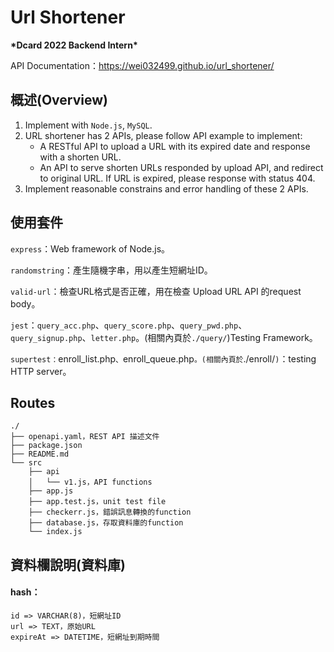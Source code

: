 # Url Shortener
**\*Dcard 2022 Backend Intern\***

API Documentation：https://wei032499.github.io/url_shortener/

## 概述(Overview)
1. Implement with `Node.js`, `MySQL`.
2. URL shortener has 2 APIs, please follow API example to implement:
    * A RESTful API to upload a URL with its expired date and response with a shorten URL.
    * An API to serve shorten URLs responded by upload API, and redirect to original URL. If URL is expired, please response with status 404.
3. Implement reasonable constrains and error handling of these 2 APIs.

## 使用套件
`express`：Web framework of Node.js。

`randomstring`：產生隨機字串，用以產生短網址ID。

`valid-url`：檢查URL格式是否正確，用在檢查 Upload URL API 的request body。

`jest`：`query_acc.php`、`query_score.php`、`query_pwd.php`、`query_signup.php`、`letter.php`。(相關內頁於`./query/`)Testing Framework。

`supertest：`enroll_list.php`、`enroll_queue.php`。(相關內頁於`./enroll/`)`：testing HTTP server。


## Routes
```
./
├── openapi.yaml，REST API 描述文件
├── package.json
├── README.md
└── src
    ├── api
    │   └── v1.js，API functions
    ├── app.js
    ├── app.test.js，unit test file
    ├── checkerr.js，錯誤訊息轉換的function
    ├── database.js，存取資料庫的function
    └── index.js
```

## 資料欄說明(資料庫)
#### hash：
    id => VARCHAR(8)，短網址ID
    url => TEXT，原始URL
    expireAt => DATETIME，短網址到期時間

